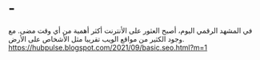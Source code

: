 # -
في المشهد الرقمي اليوم، أصبح العثور على الأنترنت أكثر أهمية من أي وقت مضى. مع وجود الكثير من مواقع الويب تقريبا مثل الأشخاص على الأرض.  https://hubpulse.blogspot.com/2021/09/basic.seo.html?m=1
